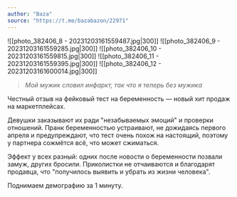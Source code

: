 ```yaml
---
author: "Baza"
source: "https://t.me/bazabazon/22971"
---
```


![[photo_382406_8 - 20231203161559487.jpg|300]]
![[photo_382406_9 - 20231203161559285.jpg|300]]
![[photo_382406_10 - 20231203161559815.jpg|300]]
![[photo_382406_11 - 20231203161559395.jpg|300]]
![[photo_382406_12 - 20231203161600014.jpg|300]]

>*Мой мужик словил инфаркт, так что я теперь без мужика*

Честный отзыв на фейковый тест на беременность — новый хит продаж на маркетплейсах. 

Девушки заказывают их ради "незабываемых эмоций" и проверки отношений. Пранк беременностью устраивают, не дожидаясь первого апреля и предупреждают, что тест очень похож на настоящий, поэтому у партнера сожмётся всё, что может сжиматься.  

Эффект у всех разный: одних после новости о беременности позвали замуж, других бросили. Приколистки не отчаиваются и благодарят продавца, что "получилось выявить и убрать из жизни человека".

Поднимаем демографию за 1 минуту.